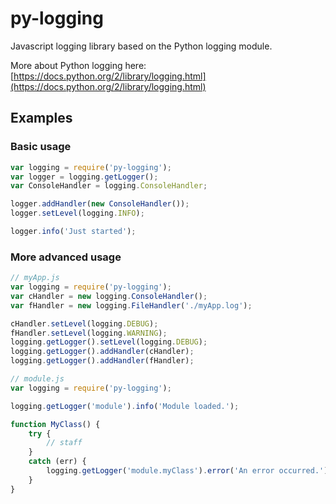 # py-logging
Javascript logging library based on the Python logging module.

More about Python logging here: [https://docs.python.org/2/library/logging.html](https://docs.python.org/2/library/logging.html)

## Examples

### Basic usage

```javascript
var logging = require('py-logging');
var logger = logging.getLogger();
var ConsoleHandler = logging.ConsoleHandler;

logger.addHandler(new ConsoleHandler());
logger.setLevel(logging.INFO);

logger.info('Just started');
```

### More advanced usage

```javascript
// myApp.js
var logging = require('py-logging');
var cHandler = new logging.ConsoleHandler();
var fHandler = new logging.FileHandler('./myApp.log');

cHandler.setLevel(logging.DEBUG);
fHandler.setLevel(logging.WARNING);
logging.getLogger().setLevel(logging.DEBUG);
logging.getLogger().addHandler(cHandler);
logging.getLogger().addHandler(fHandler);
```
```javascript
// module.js
var logging = require('py-logging');

logging.getLogger('module').info('Module loaded.');

function MyClass() {
	try {
		// staff
	}
	catch (err) {
		logging.getLogger('module.myClass').error('An error occurred.');
	}
}

```
